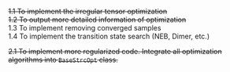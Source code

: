 ~~1.1 To implement the irregular tensor optimization~~  
~~1.2 To output more detailed information of optimization~~  
1.3 To implement removing converged samples  
1.4 To implement the transition state search (NEB, Dimer, etc.)  

~~2.1 To implement more regularized code. Integrate all optimization algorithms into `BaseStrcOpt` class.~~

